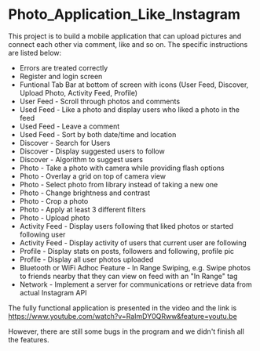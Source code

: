 # Photo_Application_Like_Instagram
This project is to build a mobile application that can upload pictures and connect each other via comment, like and so on. The specific instructions are listed below:

- Errors are treated correctly
- Register and login screen
- Funtional Tab Bar at bottom of screen with icons (User Feed, Discover, Upload Photo, Activity Feed, Profile)
- User Feed - Scroll through photos and comments
- Used Feed - Like a photo and display users who liked a photo in the feed
- Used Feed - Leave a comment
- Used Feed - Sort by both date/time and location
- Discover - Search for Users
- Discover - Display suggested users to follow
- Discover - Algorithm to suggest users
- Photo - Take a photo with camera while providing flash options
- Photo - Overlay a grid on top of camera view
- Photo - Select photo from library instead of taking a new one
- Photo - Change brightness and contrast
- Photo - Crop a photo
- Photo - Apply at least 3 different filters
- Photo - Upload photo
- Activity Feed - Display users following that liked photos or started following user
- Activity Feed - Display activity of users that current user are following
- Profile - Display stats on posts, followers and following, profile pic
- Profile - Display all user photos uploaded
- Bluetooth or WiFi Adhoc Feature - In Range Swiping, e.g. Swipe photos to friends nearby that they can view on feed with an "In Range" tag
- Network - Implement a server for communications or retrieve data from actual Instagram API

The fully functional application is presented in the video and the link is https://www.youtube.com/watch?v=RaImDY0QRww&feature=youtu.be

However, there are still some bugs in the program and we didn't finish all the features.
